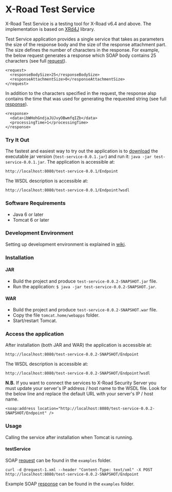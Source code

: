 # X-Road Test Service

X-Road Test Service is a testing tool for X-Road v6.4 and above. The implementation is based on [XRd4J](https://github.com/petkivim/xrd4j) library. 

Test Service application provides a single service that takes as parameters the size of the response body and the size of the response attachment part. The size defines the number of characters in the response. For example, the below request generates a response which SOAP body contains 25 characters (see full [request](https://github.com/petkivim/x-road-test-service/edit/master/README.md)).

```
<request>
  <responseBodySize>25</responseBodySize>
  <responseAttachmentSize>0</responseAttachmentSize>
</request>
```

In addition to the characters specified in the request, the response alsp contains the time that was used for generating the requested string  (see full [response](https://github.com/petkivim/x-road-test-service/blob/master/examples/response-1.xml)).

```
<response>
  <data>ibWHohGndjaJUJvyOBwmfqIZb</data>
  <processingTime>1</processingTime>
</response>
```

### Try It Out

The fastest and easiest way to try out the application is to [download](https://github.com/petkivim/x-road-test-service/releases/download/v0.0.1/test-service-0.0.1.jar) the executable jar version (```test-service-0.0.1.jar```) and run it: ```java -jar test-service-0.0.1.jar```. The application is accessible at:

```
http://localhost:8080/test-service-0.0.1/Endpoint
```

The WSDL description is accessible at:

```
http://localhost:8080/test-service-0.0.1/Endpoint?wsdl
```

### Software Requirements

* Java 6 or later
* Tomcat 6 or later

### Development Environment

Setting up development environment is explained in [wiki](https://github.com/petkivim/x-road-test-service/wiki/Setting-up-Development-Environment).

### Installation

#### JAR

* Build the project and produce ```test-service-0.0.2-SNAPSHOT.jar``` file.
* Run the application: ```$ java -jar test-service-0.0.2-SNAPSHOT.jar```.

#### WAR

* Build the project and produce ```test-service-0.0.2-SNAPSHOT.war``` file.
* Copy the file ```tomcat.home/webapps``` folder.
* Start/restart Tomcat.

### Access the application

After installation (both JAR and WAR) the application is accessible at:

```
http://localhost:8080/test-service-0.0.2-SNAPSHOT/Endpoint
```

The WSDL description is accessible at:

```
http://localhost:8080/test-service-0.0.2-SNAPSHOT/Endpoint?wsdl
```

**N.B.** If you want to connect the services to X-Road Security Server you must update your server's IP address / host name to the WSDL file. Look for the below line and replace the default URL with your server's IP / host name.

```
<soap:address location="http://localhost:8080/test-service-0.0.2-SNAPSHOT/Endpoint" />
```

### Usage

Calling the service after installation when Tomcat is running.

#### testService

SOAP [request](https://github.com/petkivim/x-road-test-service/blob/master/examples/request-1.xml) can be found in the ```examples``` folder.

```
curl -d @request-1.xml --header "Content-Type: text/xml" -X POST http://localhost:8080/test-service-0.0.2-SNAPSHOT/Endpoint
```

Example SOAP [response](https://github.com/petkivim/x-road-test-service/blob/master/examples/response-1.xml) can be found in the ```examples``` folder.
